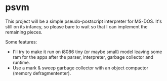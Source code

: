 # psvm

This project will be a simple pseudo-postscript interpreter for MS-DOS. It's
still on its infancy, so please bare to wait so that I can implement the
remaining pieces.

Some features:
  - I'll try to make it run on i8086 tiny (or maybe small) model leaving some 
    ram for the apps after the parser, interpreter, garbage collector and 
    runtime.
  - Use a mark & sweep garbage collector with an object compactor (memory 
    defragmententer).
